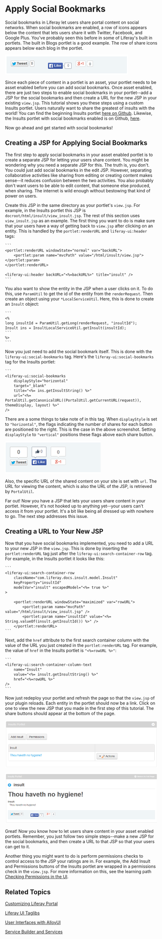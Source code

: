 # Apply Social Bookmarks

Social bookmarks in Liferay let users share portal content on social networks. 
When social bookmarks are enabled, a row of icons appears below the content that 
lets users share it with Twitter, Facebook, and Google Plus. You've probably 
seen this before in some of Liferay's built in portlets. The built in Blogs 
portlet is a good example. The row of share icons appears below each blog in the 
portlet. 

![Figure 1: Social bookmarks are enabled in the built in Blogs portlet](../../images/asset-fw-social-bookmarks-icons.png)

Since each piece of content in a portlet is an asset, your portlet needs to be 
asset enabled before you can add social bookmarks. Once asset enabled, there are 
just two steps to enable social bookmarks in your portlet--add a JSP for the 
social bookmarks and then create a URL for the new JSP in your existing 
`view.jsp`. This tutorial shows you these steps using a custom Insults portlet. 
Users naturally want to share the greatest of insults with the world! You can 
find the beginning Insults portlet [here on Github](https://github.com/liferay/liferay-docs/tree/assetfw-tutorials/develop/tutorials/code/asset-framework/begin).
Likewise, the Insults portlet with social bookmarks enabled is on Github, [here](https://github.com/liferay/liferay-docs/tree/assetfw-tutorials/develop/tutorials/code/asset-framework/social-bookmarks/end).

Now go ahead and get started with social bookmarks!

## Creating a JSP for Applying Social Bookmarks

The first step to apply social bookmarks in your asset enabled portlet is to 
create a separate JSP for letting your users share content. You might be 
wondering why you need a separate JSP for this. The truth is, you don't. You 
could just add social bookmarks in the edit JSP. However, separating 
collaborative activities like sharing from editing or creating content makes 
sense--it reduces confusion between the two activities. You also probably don't 
want users to be able to edit content, that someone else produced, when sharing. 
The internet is wild enough without bestowing that kind of power on users.

Create this JSP in the same directory as your portlet's `view.jsp`. For example, 
in the Insults portlet this JSP is `docroot/html/insult/view_insult.jsp`. The 
rest of this section uses `view_insult.jsp` as an example. The first thing you 
want to do is make sure that your users have a way of getting back to `view.jsp` 
after clicking on an entity. This is handled by the `portlet:renderURL` and 
`liferay-ui:header` tags:

    ```
    <portlet:renderURL windowState="normal" var="backURL">
        <portlet:param name="mvcPath" value="/html/insult/view.jsp"></portlet:param>
    </portlet:renderURL>

    <liferay-ui:header backURL="<%=backURL%>" title="insult" />
    ```
    
You also want to show the entity in the JSP when a user clicks on it. To do 
this, use `ParamUtil` to get the id of the entity from the `renderRequest`. Then 
create an object using your `*LocalServiceUtil`. Here, this is done to create an 
`Insult` object:

    ```
    <%
    long insultId = ParamUtil.getLong(renderRequest, "insultId");
    Insult ins = InsultLocalServiceUtil.getInsult(insultId);
    ```
    %>
    ```
    
Now you just need to add the social bookmark itself. This is done with the 
`liferay-ui:social-bookmarks` tag. Here's the `liferay-ui:social-bookmarks` tag 
for the Insults portlet:

    ```
    <liferay-ui:social-bookmarks
        displayStyle="horizontal"
        target="_blank"
        title="<%= ins.getInsultString() %>"
        url="<%= PortalUtil.getCanonicalURL((PortalUtil.getCurrentURL(request)), themeDisplay, layout) %>" 
    />
    
There are a some things to take note of in this tag. When `displayStyle` is set 
to `"horizontal"`, the flags indicating the number of shares for each button are 
positioned to the right. This is the case in the above screenshot. Setting 
`displayStyle` to `"vertical"` positions these flags above each share button.

![Figure 2: The share buttons with `displayStyle` set to `"vertical"`.](../../images/asset-fw-social-bookmarks-icons-vertical.png)

<!-- What do target and title do? I don't see a title anywhere in the row of share icons -Nick -->
Also, the specific URL of the shared content on your site is set with `url`. The 
URL for viewing the content, which is also the URL of the JSP, is retrieved by 
`PortalUtil`.

Far out! Now you have a JSP that lets your users share content in your portlet. 
However, it's not hooked up to anything yet--your users can't access it from 
your portlet. It's a bit like being all dressed up with nowhere to go. The next 
step addresses this issue.

## Creating a URL to Your New JSP

Now that you have social bookmarks implemented, you need to add a URL to your 
new JSP in the `view.jsp`. This is done by inserting the `portlet:renderURL` tag 
just after the `liferay-ui:search-container-row` tag. For example, in the 
Insults portlet it looks like this:

    ```
    <liferay-ui:search-container-row
        className="com.liferay.docs.insult.model.Insult"
        keyProperty="insultId"
        modelVar="insult" escapedModel="<%= true %>"
    >
    
        <portlet:renderURL windowState="maximized" var="rowURL">
            <portlet:param name="mvcPath" value="/html/insult/view_insult.jsp" />
            <portlet:param name="insultId" value="<%= String.valueOf(insult.getInsultId()) %>" />
        </portlet:renderURL>
    ```

Next, add the `href` attribute to the first search container column with the 
value of the URL you just created in the `portlet:renderURL` tag. For example, 
the value of `href` in the Insults portlet is `"<%=rowURL %>"`:

    ```
    <liferay-ui:search-container-column-text
        name="Insult"
        value="<%= insult.getInsultString() %>"
        href="<%=rowURL %>"
    />
    ```

Now just redeploy your portlet and refresh the page so that the `view.jsp` of 
your plugin reloads. Each entity in the portlet should now be a link. Click on 
one to view the new JSP that you made in the first step of this tutorial. The 
share buttons should appear at the bottom of the page.

![Figure 2: Entities in portlets appear as links after implementing social bookmarks.](../../images/asset-fw-social-bookmarks-link.png)

![Figure 3: The new JSP lets users share content in your portlet.](../../images/asset-fw-social-bookmarks.png)

Great! Now you know how to let users share content in your asset enabled 
portlets. Remember, you just follow two simple steps--make a new JSP for the 
social bookmarks, and then create a URL to that JSP so that your users can get 
to it.

Another thing you might want to do is perform permissions checks to control 
access to the JSP your ratings are in. For example, the Add Insult and 
Permissions buttons of the Insults portlet are wrapped in a permissions check in 
the `view.jsp`. For more information on this, see the learning path 
[Checking Permissions in the UI](/learning-paths/-/knowledge_base/6-2/checking-for-permissions-in-the-ui).

## Related Topics

[Customizing Liferay Portal](/tutorials/-/knowledge_base/6-2/customizing-liferay-portal)

[Liferay UI Taglibs](/tutorials/-/knowledge_base/6-2/liferay-ui-taglibs)

[User Interfaces with AlloyUI](/tutorials/-/knowledge_base/6-2/alloyui)

[Service Builder and Services](/tutorials/-/knowledge_base/6-2/service-builder)
